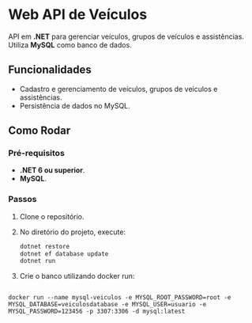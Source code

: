 # Web API de Veículos

API em **.NET** para gerenciar veículos, grupos de veículos e assistências. Utiliza **MySQL** como banco de dados.

## Funcionalidades

- Cadastro e gerenciamento de veículos, grupos de veículos e assistências.
- Persistência de dados no MySQL.

## Como Rodar

### Pré-requisitos

- **.NET 6 ou superior**.
- **MySQL**.

### Passos

1. Clone o repositório.
2. No diretório do projeto, execute:

   ```bash
   dotnet restore
   dotnet ef database update
   dotnet run
   
3. Crie o banco utilizando docker run:

<pre>
<code>
docker run --name mysql-veiculos -e MYSQL_ROOT_PASSWORD=root -e MYSQL_DATABASE=veiculosdatabase -e MYSQL_USER=usuario -e MYSQL_PASSWORD=123456 -p 3307:3306 -d mysql:latest
</code>
</pre>
